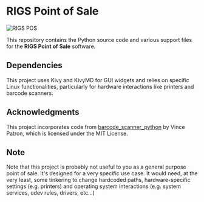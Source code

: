 # RIGS Point of Sale

![RIGS POS](https://github.com/user-attachments/assets/d1d5ca25-c332-40ad-9669-e0705f1f4892)

This repository contains the Python source code and various support files for the **RIGS Point of Sale** software.

## Dependencies
This project uses Kivy and KivyMD for GUI widgets and relies on specific Linux functionalities, particularly for hardware interactions like printers and barcode scanners.

## Acknowledgments
This project incorporates code from [barcode_scanner_python](https://github.com/vpatron/barcode_scanner_python) by Vince Patron, which is licensed under the MIT License.

## Note
Note that this project is probably not useful to you as a general purpose point of sale. It's designed for a very specific use case. It would need, at the very least, some tinkering to change hardcoded paths, hardware-specific settings (e.g. printers) and operating system interactions (e.g. system services, udev rules, drivers, etc...)
